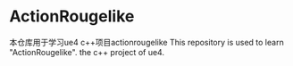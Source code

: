 # ActionRougelike
本仓库用于学习ue4 c++项目actionrougelike
This repository is used to learn "ActionRougelike". the c++ project of ue4.
